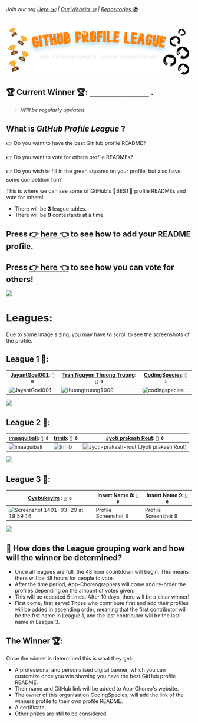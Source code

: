 ###### Join our org [Here ✉️](https://github.com/App-Choreography/Get-An-Invite/issues/new?assignees=CodingSpecies&labels=Organisation+Invite%21+%F0%9F%93%A8&template=please-can-i-join-this-organisation------.md&title=Please+Can+I+Join+This+Organisation%3F+%F0%9F%A5%BA%F0%9F%99%8F") | [Our Website 🌐](https://app-choreography.github.io/) | [Repositories 📚](https://github.com/orgs/App-Choreography/repositories)

![banner](./banner.png)

## 🏆 Current Winner 🏆: `_______________` . 

> ##### Will be regularly updated.

## What is *GitHub Profile League* ?
👉 Do you want to have the best GitHub profile README?

👉 Do you want to vote for others profile READMEs?

👉 Do you wish to fill in the green squares on your profile, but also have some competition fun?

This is where we can see some of GitHub's 💫BEST💫 profile READMEs and vote for others! 

- There will be **3** league tables.
- There will be **9** contestants at a time.
   

## Press [👉 here 👈](./EnterProfile.md) to see how to add your README profile.
## Press [👉 here 👈](./HowToVote.md) to see how you can vote for others!

![](https://user-images.githubusercontent.com/73097560/115834477-dbab4500-a447-11eb-908a-139a6edaec5c.gif)

# Leagues:
Due to some image sizing, you may have to scroll to see the screenshots of the profile.

## League 1 🥇:

| [JayantGoel001](https://github.com/JayantGoel001): `🏅 0` | [Tran Nguyen Thuong Truong](https://github.com/thuongtruong1009): `🏅 0`| [CodingSpecies](https://github.com/CodingSpecies): `🏅 1`|
| -------- | -------- | -------- |
| ![JayantGoel001](https://user-images.githubusercontent.com/54479676/173868435-d044ef00-2b4c-4526-8c09-dd7fd1786247.png) | ![thuongtruong1009](https://user-images.githubusercontent.com/71834167/174098296-dd8d9f2f-90ca-4341-967a-c58268befd24.png) | ![codingspecies](https://user-images.githubusercontent.com/70807500/172232195-bab6fd2c-d8a2-4321-97b6-90fe2de4e255.png) |

![](https://user-images.githubusercontent.com/73097560/115834477-dbab4500-a447-11eb-908a-139a6edaec5c.gif)

## League 2 🥈:

| [imaaquibali](https://github.com/imaaquibali): `🏅 0`| [trinib](https://github.com/trinib): `🏅 0` | [Jyoti prakash Rout](https://www.github.com/jyoti-prakashrout): `🏅 0`|
| -------- | -------- | -------- |
| ![imaaquibali](https://user-images.githubusercontent.com/84700316/174264125-68858792-a98a-4379-a6d0-025b64a7f70b.png) | ![trinib](https://user-images.githubusercontent.com/18756975/174445117-4c24ce74-13aa-4070-a110-4628a14d0203.jpg) |  ![Jyoti-prakash-rout (Jyoti prakash Rout)](https://user-images.githubusercontent.com/85782825/174464302-61ff4495-1ce7-4d89-850d-e5a9d79b553d.png) |

![](https://user-images.githubusercontent.com/73097560/115834477-dbab4500-a447-11eb-908a-139a6edaec5c.gif)

## League 3 🥉:


| [Cyebukayire](https://github.com/Cyebukayire) : `🏅 0` | Insert Name 8: `🏅 0` | Insert Name 9: `🏅 0` |
| -------- | -------- | -------- |
| <img width="631" alt="Screenshot 1401-03-29 at 19 59 16" src="https://user-images.githubusercontent.com/55869293/174494324-1663d847-bc86-49dd-b7a6-f007a7ca5c40.png"> | Profile Screenshot 8 | Profile Screenshot 9 |

![](https://user-images.githubusercontent.com/73097560/115834477-dbab4500-a447-11eb-908a-139a6edaec5c.gif)


## 🎯 How does the League grouping work and how will the winner be determined?

- Once all leagues are full, the 48 hour countdown will begin. This means there will be 48 hours for people to vote.
- After the time period, App-Choreographers will come and re-order the profiles depending on the amount of votes given.
- This will be repeated 5 times. After 10 days, there will be a clear winner!
- First come, first serve! Those who contribute first and add their profiles will be added in ascending order, meaning that the first contributor will be the frst name in League 1, and the last contributor will be the last name in League 3.

## The Winner 🏆:
Once the winner is determined this is what they get:

- A professional and personalised digital banner, which you can customize once you win showing you have the best GitHub profile README.
- Their name and GitHub link will be added to App-Choreo's website.
- The owner of this organisation CodingSpecies, will add the link of the winners profile to their own profile README.
- A certificate.
- Other prizes are still to be considered.
